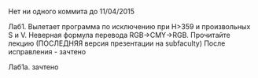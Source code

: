 Нет ни одного коммита до 11/04/2015

Лаб1. Вылетает программа по исключению при Н>359 и произвольных S и V. Неверная формула перевода RGB->CMY->RGB. Прочитайте лекцию (ПОСЛЕДНЯЯ версия презентации на subfaculty) 
После исправления - зачтено

Лаб1а. зачтено
